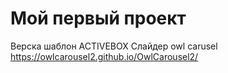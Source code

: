 # Мой первый проект
Верска шаблон ACTIVEBOX
Слайдер owl carusel https://owlcarousel2.github.io/OwlCarousel2/
